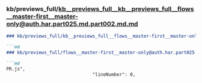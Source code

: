 ### kb/previews_full/kb__previews_full__kb__previews_full__flows__master-first__master-only@auth.har.part025.md.part002.md.md

```md
### kb/previews_full/kb__previews_full__flows__master-first__master-only@auth.har.part025.md.part002.md

```md
### kb/previews_full/flows__master-first__master-only@auth.har.part025.md (part 002)

```md
PR.js",
                                "lineNumber": 0,
       
```

```

```

```
